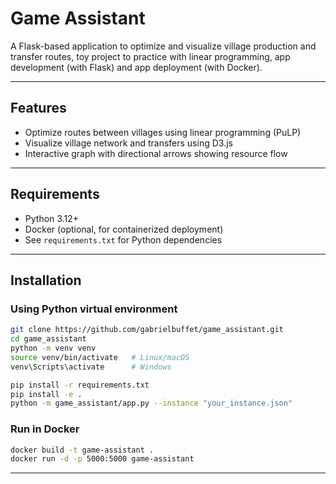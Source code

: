 # Game Assistant

A Flask-based application to optimize and visualize village production and transfer routes, toy project to practice with linear programming, app development (with Flask) and app deployment (with Docker).

---

## Features

- Optimize routes between villages using linear programming (PuLP)
- Visualize village network and transfers using D3.js
- Interactive graph with directional arrows showing resource flow

---

## Requirements

- Python 3.12+
- Docker (optional, for containerized deployment)
- See `requirements.txt` for Python dependencies

---

## Installation

### Using Python virtual environment

```bash
git clone https://github.com/gabrielbuffet/game_assistant.git
cd game_assistant
python -m venv venv
source venv/bin/activate   # Linux/macOS
venv\Scripts\activate      # Windows

pip install -r requirements.txt
pip install -e .
python -m game_assistant/app.py --instance "your_instance.json"
```

### Run in  Docker

```bash
docker build -t game-assistant .
docker run -d -p 5000:5000 game-assistant
```
---